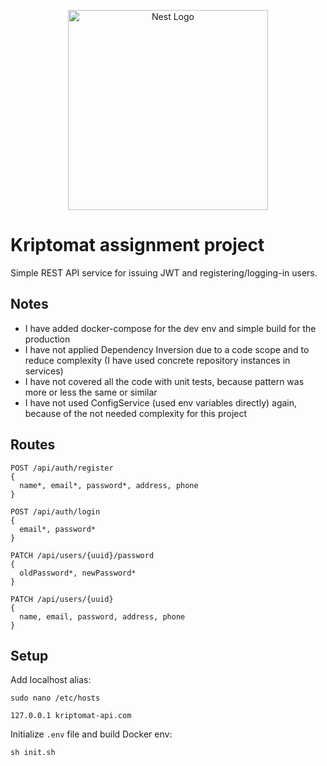 <p align="center">
  <a href="http://nestjs.com/" target="blank"><img src="https://nestjs.com/img/logo_text.svg" width="320" alt="Nest Logo" /></a>
</p>

# Kriptomat assignment project

Simple REST API service for issuing JWT and registering/logging-in users.

## Notes

- I have added docker-compose for the dev env and simple build for the production
- I have not applied Dependency Inversion due to a code scope and to reduce complexity (I have used concrete repository instances in services)
- I have not covered all the code with unit tests, because pattern was more or less the same or similar
- I have not used ConfigService (used env variables directly) again, because of the not needed complexity for this project

## Routes

```
POST /api/auth/register
{
  name*, email*, password*, address, phone
}

POST /api/auth/login
{
  email*, password*
}

PATCH /api/users/{uuid}/password
{
  oldPassword*, newPassword*
}

PATCH /api/users/{uuid}
{
  name, email, password, address, phone
}
```

## Setup

Add localhost alias:

```
sudo nano /etc/hosts

127.0.0.1 kriptomat-api.com
```

Initialize `.env` file and build Docker env:

`sh init.sh`
